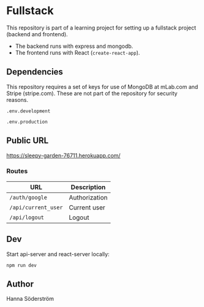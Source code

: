 # Fullstack

This repository is part of a learning project for setting up a fullstack project (backend and frontend).

- The backend runs with express and mongodb.
- The frontend runs with React (`create-react-app`).

## Dependencies

This repository requires a set of keys for use of MongoDB at mLab.com and Stripe (stripe.com). These are not part of the repository for security reasons.

`.env.development`

`.env.production`

## Public URL

https://sleepy-garden-76711.herokuapp.com/

### Routes

| URL                | Description         |
|--------------------|---------------------|
| `/auth/google`     | Authorization       |
| `/api/current_user`| Current user        |
| `/api/logout`      | Logout              |

## Dev

Start api-server and react-server locally: 

```npm run dev```

## Author

Hanna Söderström
